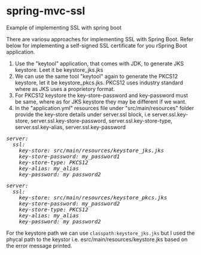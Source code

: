 # spring-mvc-ssl
Example of implementing SSL with spring boot

There are variosu approaches for implementing SSL with Spring Boot.
Refer below for implementing a self-signed SSL certificate for you rSpring Boot application.

1. Use the "keytool" application, that comes with JDK, to generate JKS keystore. Leet it be keystore_jks.jks
2. We can use the same tool "keytool" again to generate the PKCS12 keystore, let it be keystore_pkcs.jks. PKCS12 uses industry standard where as JKS uses a proprietory format.
3. For PKCS12 keystore the key-store-password and key-password must be same, where as for JKS keystore they may be different if we want.
4. In the "application.yml" resources file under "src/main/resources" folder provide the key-store details under server.ssl block, i.e  server.ssl.key-store, server.ssl.key-store-password, server.ssl.key-store-type, server.ssl.key-alias, server.ssl.key-password

<I>
<pre>
server:
  ssl:
    key-store: src/main/resources/keystore_jks.jks
    key-store-password: my_password1
    key-store-type: PKCS12
    key-alias: my_alias
    key-password: my_password2
</pre>
</I>

<I>
<pre>
server:
  ssl:
    key-store: src/main/resources/keystore_pkcs.jks
    key-store-password: my_password2
    key-store-type: PKCS12
    key-alias: my_alias
    key-password: my_password2
</pre>
</I>


For the keystore path we can use `classpath:keystore_jks.jks` but I used the phycal path to the keystor i.e. esrc/main/resources/keystore.jks based on the error message printed.
